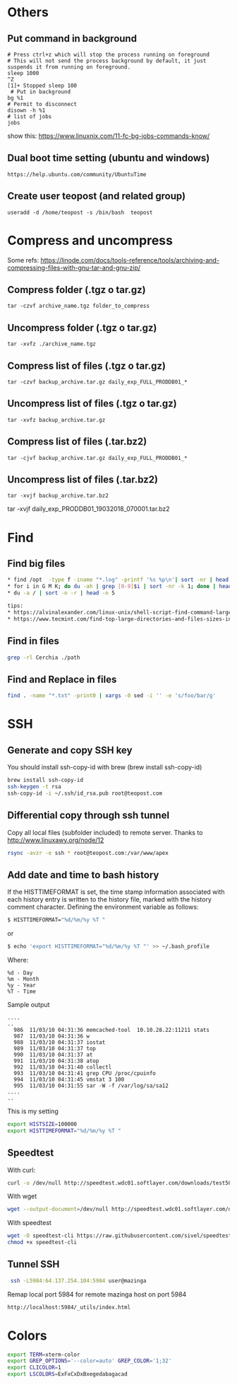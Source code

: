 # Others

## Put command in background

```
# Press ctrl+z which will stop the process running on foreground
# This will not send the process background by default, it just suspends it from running on foreground.
sleep 1000
^Z
[1]+ Stopped sleep 100
 # Put in background
bg %1
# Permit to disconnect
disown -h %1
# list of jobs
jobs
```
show this: https://www.linuxnix.com/11-fc-bg-jobs-commands-know/


## Dual boot time setting (ubuntu and windows)

```
https://help.ubuntu.com/community/UbuntuTime
```
## Create user teopost (and related group)

```
useradd -d /home/teopost -s /bin/bash  teopost
```


# Compress and uncompress
Some refs: https://linode.com/docs/tools-reference/tools/archiving-and-compressing-files-with-gnu-tar-and-gnu-zip/

## Compress folder (.tgz o tar.gz)

    tar -czvf archive_name.tgz folder_to_compress

## Uncompress folder (.tgz o tar.gz)

    tar -xvfz ./archive_name.tgz
    
## Compress list of files (.tgz o tar.gz)

    tar -czvf backup_archive.tar.gz daily_exp_FULL_PRODDB01_*
    
## Uncompress list of files (.tgz o tar.gz)

    tar -xvfz backup_archive.tar.gz

## Compress list of files (.tar.bz2)

    tar -cjvf backup_archive.tar.gz daily_exp_FULL_PRODDB01_*

## Uncompress list of files (.tar.bz2)

    tar -xvjf backup_archive.tar.bz2
    
tar  -xvjf  daily_exp_PRODDB01_19032018_070001.tar.bz2
# Find

## Find big files

``` bash
* find /opt  -type f -iname "*.log" -printf '%s %p\n'| sort -nr | head -10
* for i in G M K; do du -ah | grep [0-9]$i | sort -nr -k 1; done | head -n 11
* du -a / | sort -n -r | head -n 5

tips: 
* https://alvinalexander.com/linux-unix/shell-script-find-command-large-files
* https://www.tecmint.com/find-top-large-directories-and-files-sizes-in-linux/

```

## Find in files

``` bash
grep -rl Cerchia ./path
```

## Find and Replace in files

``` bash
find . -name "*.txt" -print0 | xargs -0 sed -i '' -e 's/foo/bar/g'
```

# SSH

## Generate and copy SSH key

You should install ssh-copy-id with brew (brew install ssh-copy-id)
``` bash
brew install ssh-copy-id
ssh-keygen -t rsa
ssh-copy-id -i ~/.ssh/id_rsa.pub root@teopost.com
```

## Differential copy through ssh tunnel

Copy all local files (subfolder included) to remote server. Thanks to http://www.linuxawy.org/node/12
``` bash
rsync -avzr -e ssh * root@teopost.com:/var/www/apex 
```

Add date and time to bash history
---
If the HISTTIMEFORMAT is set, the time stamp information associated with each history entry is written to the history file, marked with the history comment character. Defining the environment variable as follows:

``` bash
$ HISTTIMEFORMAT="%d/%m/%y %T "
```

or 

``` bash
$ echo 'export HISTTIMEFORMAT="%d/%m/%y %T "' >> ~/.bash_profile
```

Where:

    %d - Day
    %m - Month
    %y - Year
    %T - Time

Sample output

    ....
    ..
      986  11/03/10 04:31:36 memcached-tool  10.10.28.22:11211 stats
      987  11/03/10 04:31:36 w
      988  11/03/10 04:31:37 iostat
      989  11/03/10 04:31:37 top
      990  11/03/10 04:31:37 at
      991  11/03/10 04:31:38 atop
      992  11/03/10 04:31:40 collectl
      993  11/03/10 04:31:41 grep CPU /proc/cpuinfo
      994  11/03/10 04:31:45 vmstat 3 100
      995  11/03/10 04:31:55 sar -W -f /var/log/sa/sa12
    ....
    ..

This is my setting

``` bash
export HISTSIZE=100000
export HISTTIMEFORMAT="%d/%m/%y %T "
 ```

Speedtest
---

With curl:

```bash
curl -o /dev/null http://speedtest.wdc01.softlayer.com/downloads/test500.zip	
```

With wget

```bash
wget --output-document=/dev/null http://speedtest.wdc01.softlayer.com/downloads/test500.zip
```

With speedtest

```bash
wget -O speedtest-cli https://raw.githubusercontent.com/sivel/speedtest-cli/master/speedtest.py
chmod +x speedtest-cli
```


Tunnel SSH
---

``` bash
 ssh -L5984:64.137.254.104:5984 user@mazinga
``` 
Remap local port 5984 for remote mazinga host on port 5984

 ``` bash
http://localhost:5984/_utils/index.html
 ``` 
 
# Colors

```bash
export TERM=xterm-color
export GREP_OPTIONS='--color=auto' GREP_COLOR='1;32'
export CLICOLOR=1
export LSCOLORS=ExFxCxDxBxegedabagacad
```
